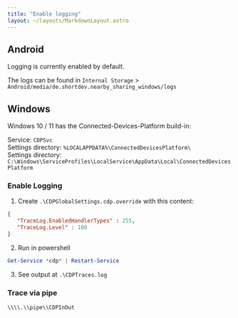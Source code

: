 ```yaml
---
title: "Enable logging"
layout: ~/layouts/MarkdownLayout.astro
---
```


## Android
Logging is currently enabled by default.

The logs can be found in `Internal Storage` > `Android/media/de.shortdev.nearby_sharing_windows/logs`

## Windows
Windows 10 / 11 has the Connected-Devices-Platform build-in:

Service: `CDPSvc`   
Settings directory: `%LOCALAPPDATA%\ConnectedDevicesPlatform\`    
Settings directory: `C:\Windows\ServiceProfiles\LocalService\AppData\Local\ConnectedDevicesPlatform`    

### Enable Logging
 1. Create `.\CDPGlobalSettings.cdp.override` with this content:
```json
{
   "TraceLog.EnabledHandlerTypes" : 255,
   "TraceLog.Level" : 100
}
```
 2. Run in powershell
```powershell
Get-Service *cdp* | Restart-Service
```
 3. See output at `.\CDPTraces.log`   

### Trace via pipe
```
\\\\.\\pipe\\CDPInOut
```
